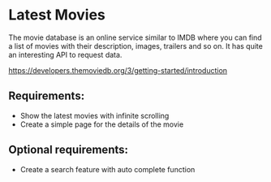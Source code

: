# Latest Movies

The movie database is an online service similar to IMDB where you can find a list of movies with their description, images, trailers and so on. It has quite an interesting API to request data.

https://developers.themoviedb.org/3/getting-started/introduction

## Requirements:

* Show the latest movies with infinite scrolling
* Create a simple page for the details of the movie 

## Optional requirements:

* Create a search feature with auto complete function


